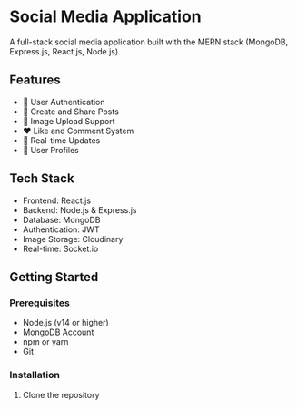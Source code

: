 # Social Media Application

A full-stack social media application built with the MERN stack (MongoDB, Express.js, React.js, Node.js).

## Features
- 👤 User Authentication
- 📝 Create and Share Posts
- 📸 Image Upload Support
- ❤️ Like and Comment System
- 🔄 Real-time Updates
- 👥 User Profiles

## Tech Stack
- Frontend: React.js
- Backend: Node.js & Express.js
- Database: MongoDB
- Authentication: JWT
- Image Storage: Cloudinary
- Real-time: Socket.io

## Getting Started

### Prerequisites
- Node.js (v14 or higher)
- MongoDB Account
- npm or yarn
- Git

### Installation

1. Clone the repository

